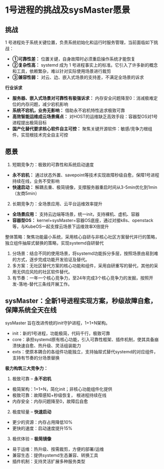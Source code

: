 # 1号进程的挑战及sysMaster愿景

## 挑战

1 号进程处于系统关键位置，负责系统初始化和运行时服务管理，当前面临如下挑战：
- **①可靠性差：** 位置关键，自身故障时必须重启操作系统才能恢复
- **②复杂性高：** systemd 成为 1 号进程事实上的标准。它引入了许多新的概念和工具，依赖繁杂，难以针对实际使用场景进行裁剪
- **③兼容性弱：** 对云、边、嵌入式场景的支持差，不满足全场景的诉求

**行业诉求**
- **服务器、嵌入式场景对可靠性有极强诉求：** 内存安全问题降至0：消减极难定位的内存问题，减少宕机影响
- **系统不宕机，业务无影响：** 借助永不宕机特性追求极致可靠
- **高效智能运维成云场景痛点：** 对HOST的运维缺乏高效手段：容器型OS对1号进程提出极简目标
- **国产化替代要求核心软件自主可控：** 聚焦关键开源软件：敏感/竞争力根组件，实现根技术完全自主可控

## 愿景
1. 短期竞争力：极致的可靠性和系统启动速度
- **永不宕机：** 通过状态外置、savepoint等技术实现故障秒级自愈，保障1号进程持续在线，业务不受影响
- **快速启动：** 解耦去重、极简镜像，支撑服务器重启时间从3-5min优化到1min（友商5min）
2. 长期竞争力：全场景应用、云平台运维效率提升
- **全场景应用：** 支持云边端等场景，统一init，支持裸机、虚机、容器
- **容器型OS：** kernel+sysMaster=容器OS底座，通过对接k8s、openstack等，与KubeOS一起支撑云场景下运维效率X倍提升

整体策略：聚焦功能最小系统，采用核心自研与非核心社区方案替代并行的策略，独立组件抽屉式替换的策略，实现systemd自研替代
1. 分场景：结合不同的使用场景，将systemd功能拆分多层，按照场景由易到难的方式，逐步完成功能开发验证及替代。
2. 多方案：无社区替代方案的核心功能和组件，采用自研重写的替代，其他的采用无供应风险的社区软件替代。
3. 有节奏：一年一个核心竞争力，至24年完成3个核心竞争力的发掘，按照开发-落地-替代三条线开展工作。

## sysMaster：全新1号进程实现方案，秒级故障自愈，保障系统全天在线
sysMaster 旨在改进传统的init守护进程，1+1+N架构。
- init：新的1号进程，功能极简，代码千行，极致可靠
- core：承担systemd原有核心功能，引入可靠性框架、插件机制，使其具备崩溃快速自愈、热升级、灵活组装能力
- exts：使原本耦合的各组件功能独立，支持抽屉式替代systemd的对应组件，支持有节奏的分场景替换

**极力构筑三大竞争力：**
1. 极致可靠 – **永不宕机**
- 极简架构：1+1+N，简化init；非核心功能组件化提供
- 极致可靠：故障感知+秒级恢复， 根进程持续在线
- 内存安全：内存问题降至0，故障后自愈
2. 极度轻量 – **快速启动**
- 更少的资源：内存占用降低10%
- 更快的速度：启动速度提升15%
3. 极优体验 – **极简镜像**
- 易于运维：热升级、按需裁剪，方便的部署/运维
- 兼容生态：提供systemd生态兼容、转换工具
- 插件机制：支持灵活扩展多种服务类型
